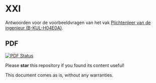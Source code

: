 # XXI

Antwoorden voor de voorbeeldvragen van het vak [Plichtenleer van de ingenieur (B-KUL-H04E0A)](https://onderwijsaanbod.kuleuven.be/2014/syllabi/n/H04E0AN.htm).

## PDF

[![PDF Status](https://www.sharelatex.com/github/repos/KULeuven-CS/Plichtenleer-Ingenieur/builds/latest/badge.svg)](https://www.sharelatex.com/github/repos/KULeuven-CS/Plichtenleer-Ingenieur/builds/latest/output.pdf)

Please **star** this repository if you found its content useful!

This document comes as is, without any warranties.
